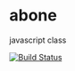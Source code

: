 # abone
javascript class

[![Build Status](https://travis-ci.org/travis-ci/travis-web.svg?branch=master)](https://travis-ci.org/travis-ci/travis-web)
